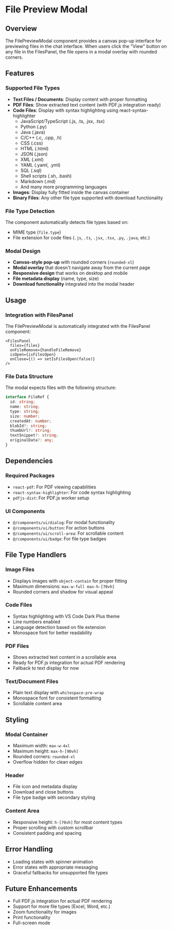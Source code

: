 # File Preview Modal

## Overview
The FilePreviewModal component provides a canvas pop-up interface for previewing files in the chat interface. When users click the "View" button on any file in the FilesPanel, the file opens in a modal overlay with rounded corners.

## Features

### Supported File Types
- **Text Files / Documents**: Display content with proper formatting
- **PDF Files**: Show extracted text content (with PDF.js integration ready)
- **Code Files**: Display with syntax highlighting using react-syntax-highlighter
  - JavaScript/TypeScript (.js, .ts, .jsx, .tsx)
  - Python (.py)
  - Java (.java)
  - C/C++ (.c, .cpp, .h)
  - CSS (.css)
  - HTML (.html)
  - JSON (.json)
  - XML (.xml)
  - YAML (.yaml, .yml)
  - SQL (.sql)
  - Shell scripts (.sh, .bash)
  - Markdown (.md)
  - And many more programming languages
- **Images**: Display fully fitted inside the canvas container
- **Binary Files**: Any other file type supported with download functionality

### File Type Detection
The component automatically detects file types based on:
- MIME type (`file.type`)
- File extension for code files (`.js`, `.ts`, `.jsx`, `.tsx`, `.py`, `.java`, etc.)

### Modal Design
- **Canvas-style pop-up** with rounded corners (`rounded-xl`)
- **Modal overlay** that doesn't navigate away from the current page
- **Responsive design** that works on desktop and mobile
- **File metadata display** (name, type, size)
- **Download functionality** integrated into the modal header

## Usage

### Integration with FilesPanel
The FilePreviewModal is automatically integrated with the FilesPanel component:

```tsx
<FilesPanel
  files={files}
  onFileRemove={handleFileRemove}
  isOpen={isFilesOpen}
  onClose={() => setIsFilesOpen(false)}
/>
```

### File Data Structure
The modal expects files with the following structure:

```typescript
interface FileRef {
  id: string;
  name: string;
  type: string;
  size: number;
  createdAt: number;
  blobId?: string;
  thumbUrl?: string;
  textSnippet?: string;
  originalData?: any;
}
```

## Dependencies

### Required Packages
- `react-pdf`: For PDF viewing capabilities
- `react-syntax-highlighter`: For code syntax highlighting
- `pdfjs-dist`: For PDF.js worker setup

### UI Components
- `@/components/ui/dialog`: For modal functionality
- `@/components/ui/button`: For action buttons
- `@/components/ui/scroll-area`: For scrollable content
- `@/components/ui/badge`: For file type badges

## File Type Handlers

### Image Files
- Displays images with `object-contain` for proper fitting
- Maximum dimensions: `max-w-full max-h-[70vh]`
- Rounded corners and shadow for visual appeal

### Code Files
- Syntax highlighting with VS Code Dark Plus theme
- Line numbers enabled
- Language detection based on file extension
- Monospace font for better readability

### PDF Files
- Shows extracted text content in a scrollable area
- Ready for PDF.js integration for actual PDF rendering
- Fallback to text display for now

### Text/Document Files
- Plain text display with `whitespace-pre-wrap`
- Monospace font for consistent formatting
- Scrollable content area

## Styling

### Modal Container
- Maximum width: `max-w-4xl`
- Maximum height: `max-h-[90vh]`
- Rounded corners: `rounded-xl`
- Overflow hidden for clean edges

### Header
- File icon and metadata display
- Download and close buttons
- File type badge with secondary styling

### Content Area
- Responsive height: `h-[70vh]` for most content types
- Proper scrolling with custom scrollbar
- Consistent padding and spacing

## Error Handling
- Loading states with spinner animation
- Error states with appropriate messaging
- Graceful fallbacks for unsupported file types

## Future Enhancements
- Full PDF.js integration for actual PDF rendering
- Support for more file types (Excel, Word, etc.)
- Zoom functionality for images
- Print functionality
- Full-screen mode
